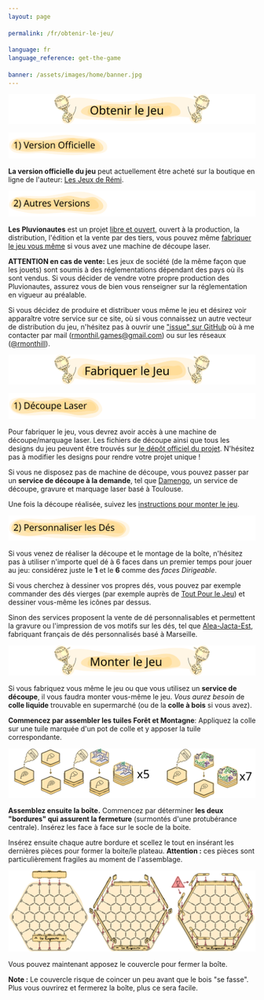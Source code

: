 ```yaml
---
layout: page

permalink: /fr/obtenir-le-jeu/

language: fr
language_reference: get-the-game

banner: /assets/images/home/banner.jpg
---
```


![Obtenir le jeu](/assets/images/get-the-game/fr/obtenir-le-jeu.svg)

![Version officielle](/assets/images/get-the-game/fr/version-officielle.svg)

**La version officielle du jeu** peut actuellement être acheté sur la boutique en ligne de l'auteur: <a href="https://lesjeuxderemi.fr" target="_blank">Les Jeux de Rémi</a>.

![Autres versions](/assets/images/get-the-game/fr/autres-versions.svg)

**Les Pluvionautes** est un projet [libre et ouvert](/fr/a-propos/), ouvert à la production, la distribution, l'édition et la vente par des tiers, vous pouvez même [fabriquer le jeu vous même](#fabriquer-le-jeu) si vous avez une machine de découpe laser.

**ATTENTION en cas de vente:** Les jeux de société (de la même façon que les jouets) sont soumis à des réglementations dépendant des pays où ils sont vendus. Si vous décider de vendre votre propre production des Pluvionautes, assurez vous de bien vous renseigner sur la réglementation en vigueur au préalable.

Si vous décidez de produire et distribuer vous même le jeu et désirez voir apparaître votre service sur ce site, où si vous connaissez un autre vecteur de distribution du jeu, n'hésitez pas à ouvrir une ["issue" sur GitHub](https://github.com/pluvionauts/pluvionauts.github.io/issues) où à me contacter par mail ([rmonthil.games@gmail.com](mailto:rmonthil.games@gmail.com)) ou sur les réseaux ([@rmonthill](https://www.instagram.com/rmonthill/)).

![Fabriquer le Jeu](/assets/images/get-the-game/fr/fabriquer-le-jeu.svg)
<a name="fabriquer-le-jeu"></a>

![Découpe](/assets/images/get-the-game/fr/decoupe.svg)

Pour fabriquer le jeu, vous devrez avoir accès à une machine de découpe/marquage laser.
Les fichiers de découpe ainsi que tous les designs du jeu peuvent être trouvés sur [le dépôt officiel du projet](https://github.com/pluvionauts/board_game_the_pluvionauts).
N'hésitez pas à modifier les designs pour rendre votre projet unique !

Si vous ne disposez pas de machine de découpe, vous pouvez passer par un **service de découpe à la demande**, tel que [Damengo](https://damengo.com/), un service de découpe, gravure et marquage laser basé à Toulouse.

Une fois la découpe réalisée, suivez les [instructions pour monter le jeu](#monter-le-jeu).

![Personnaliser les dés](/assets/images/get-the-game/fr/personnaliser-les-des.svg)

Si vous venez de réaliser la découpe et le montage de la boîte, n'hésitez pas à utiliser n'importe quel dé à 6 faces dans un premier temps pour jouer au jeu: considérez juste le **1** et le **6** comme des *faces Dirigeable*.

Si vous cherchez à dessiner vos propres dés, vous pouvez par exemple commander des dés vierges (par exemple auprès de [Tout Pour le Jeu](https://toutpourlejeu.com/)) et dessiner vous-même les icônes par dessus.

Sinon des services proposent la vente de dé personnalisables et permettent la gravure ou l'impression de vos motifs sur les dés, tel que [Alea-Jacta-Est](https://des-personnalisables.com/), fabriquant français de dés personnalisés basé à Marseille.

![Monter le Jeu](/assets/images/get-the-game/fr/monter-le-jeu.svg)
<a name="monter-le-jeu"></a>

Si vous fabriquez vous même le jeu ou que vous utilisez un **service de découpe**, il vous faudra monter vous-même le jeu.
*Vous aurez besoin* de **colle liquide** trouvable en supermarché (ou de la **colle à bois** si vous avez).

**Commencez par assembler les tuiles Forêt et Montagne**: Appliquez la colle sur une tuile marquée d'un pot de colle et y apposer la tuile correspondante.

![Assemblage des tuiles.](/assets/images/get-the-game/glue-the-tiles.svg)

**Assemblez ensuite la boîte.** Commencez par déterminer **les deux "bordures" qui assurent la fermeture** (surmontés d'une protubérance centrale).
Insérez les face à face sur le socle de la boite. 

Insérez ensuite chaque autre bordure et scellez le tout en insérant les dernières pièces pour former la boite/le plateau.
**Attention :** ces pièces sont particulièrement fragiles au moment de l'assemblage.

![Montage de la boîte.](/assets/images/get-the-game/mount-the-box.svg)

Vous pouvez maintenant apposez le couvercle pour fermer la boîte.

**Note :** Le couvercle risque de coincer un peu avant que le bois "se fasse". Plus vous ouvrirez et fermerez la boîte, plus ce sera facile.
